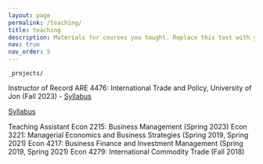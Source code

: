 ```yaml
---
layout: page
permalink: /teaching/
title: teaching
description: Materials for courses you taught. Replace this text with your description.
nav: true
nav_order: 5
---
```


 `_projects/`

Instructor of Record
ARE 4476: International Trade and Policy, University of Jon (Fall 2023) - [Syllabus](https://www.dropbox.com/scl/fi/baydir1lr6sxo8710neay/ARE4476_Syllabus_fall23.pdf?rlkey=sdderjw9ui4brcj0l49oywdxk&dl=0)

 <a href='https://www.dropbox.com/scl/fi/baydir1lr6sxo8710neay/ARE4476_Syllabus_fall23.pdf?rlkey=sdderjw9ui4brcj0l49oywdxk&dl=0'>Syllabus</a>
 

Teaching Assistant
Econ 2215:  Business Management (Spring 2023)
Econ 3221: Managerial Economics and Business Strategies (Spring 2019, Spring 2021)
Econ 4217: Business Finance and Investment Management (Spring 2019, Spring 2021)
Econ 4279: International Commodity Trade (Fall 2018)
